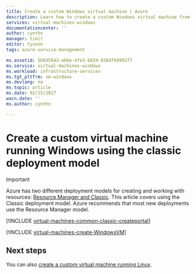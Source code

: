 ```yaml
---
title: Create a custom Windows virtual machine | Azure
description: Learn how to create a custom Windows virtual machine from the Azure Classic Management Portal using the classic deployment model.
services: virtual-machines-windows
documentationcenter: ''
author: cynthn
manager: timlt
editor: tysonn
tags: azure-service-management

ms.assetid: 5b035843-ab6e-4fe3-b034-838dfb9992f7
ms.service: virtual-machines-windows
ms.workload: infrastructure-services
ms.tgt_pltfrm: vm-windows
ms.devlang: na
ms.topic: article
ms.date: 02/15/2017
wacn.date: ''
ms.author: cynthn

---
```

# Create a custom virtual machine running Windows using the classic deployment model
> [!IMPORTANT]
> Azure has two different deployment models for creating and working with resources: [Resource Manager and Classic](../../../resource-manager-deployment-model.md). This article covers using the Classic deployment model. Azure recommends that most new deployments use the Resource Manager model.

[!INCLUDE [virtual-machines-common-classic-createportal](../../../../includes/virtual-machines-common-classic-createportal.md)]

[!INCLUDE [virtual-machines-create-WindowsVM](../../../../includes/virtual-machines-create-windowsvm.md)]

## Next steps 
You can also [create a custom virtual machine running Linux](../../linux/classic/createportal.md).
